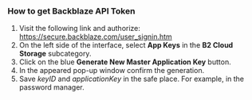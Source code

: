 ### How to get Backblaze API Token
1. Visit the following link and authorize: https://secure.backblaze.com/user_signin.htm
2. On the left side of the interface, select **App Keys** in the **B2 Cloud Storage** subcategory.
3. Click on the blue **Generate New Master Application Key** button.
4. In the appeared pop-up window confirm the generation.
5. Save _keyID_ and _applicationKey_ in the safe place. For example, in the password manager.
